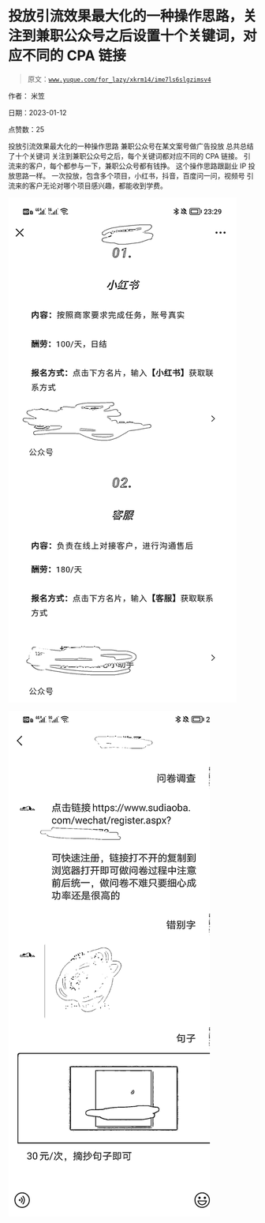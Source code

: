 # 投放引流效果最大化的一种操作思路，关注到兼职公众号之后设置十个关键词，对应不同的 CPA 链接

> 原文：[`www.yuque.com/for_lazy/xkrm14/ime7ls6slgzimsv4`](https://www.yuque.com/for_lazy/xkrm14/ime7ls6slgzimsv4)



作者： 米笠 

日期：2023-01-12 

点赞数：25 

投放引流效果最大化的一种操作思路 兼职公众号在某文案号做广告投放 总共总结了十个关键词 关注到兼职公众号之后，每个关键词都对应不同的 CPA 链接。 引流来的客户，每个都参与一下，兼职公众号都有钱挣。 这个操作思路跟副业 IP 投放思路一样。 一次投放，包含多个项目，小红书，抖音，百度问一问，视频号 引流来的客户无论对哪个项目感兴趣，都能收到学费。 

![](img/cdf5567d6b6b6081336ccd045a0a75db.png) 

![](img/0bb4d0e4b565a69d757c470a85258295.png) 

